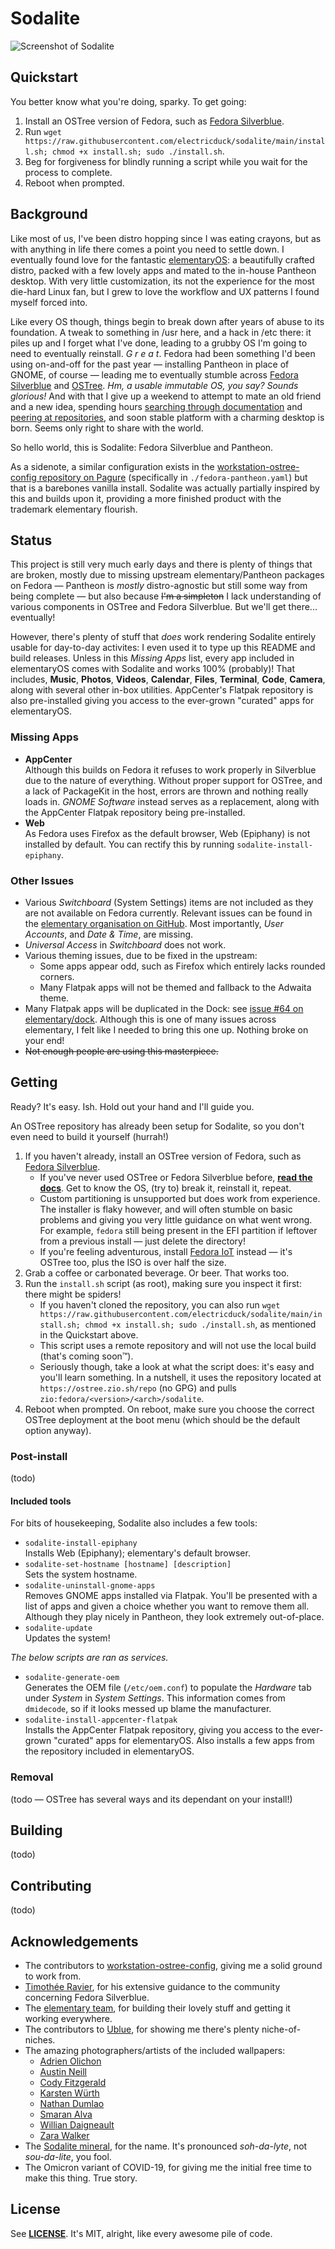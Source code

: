 # Sodalite

![Screenshot of Sodalite](https://git.zio.sh/ducky/sodalite-lfs/raw/branch/main/screenshots/screenshot.png)

## Quickstart

You better know what you're doing, sparky. To get going:

1) Install an OSTree version of Fedora, such as [Fedora Silverblue](https://silverblue.fedoraproject.org/).
2) Run `wget https://raw.githubusercontent.com/electricduck/sodalite/main/install.sh; chmod +x install.sh; sudo ./install.sh`.
3) Beg for forgiveness for blindly running a script while you wait for the process to complete.
4) Reboot when prompted.

## Background

Like most of us, I've been distro hopping since I was eating crayons, but as with anything in life there comes a point you need to settle down. I eventually found love for the fantastic [elementaryOS](https://elementary.io/): a beautifully crafted distro, packed with a few lovely apps and mated to the in-house Pantheon desktop. With very little customization, its not the experience for the most die-hard Linux fan, but I grew to love the workflow and UX patterns I found myself forced into.

Like every OS though, things begin to break down after years of abuse to its foundation. A tweak to something in /usr here, and a hack in /etc there: it piles up and I forget what I've done, leading to a grubby OS I'm going to need to eventually reinstall. _G r e a t_. Fedora had been something I'd been using on-and-off for the past year &mdash; installing Pantheon in place of GNOME, of course &mdash; leading me to eventually stumble across [Fedora Silverblue](https://silverblue.fedoraproject.org/) and [OSTree](https://ostreedev.github.io/ostree/). _Hm, a usable immutable OS, you say? Sounds glorious!_  And with that I give up a weekend to attempt to mate an old friend and a new idea, spending hours [searching through documentation](https://rpm-ostree.readthedocs.io/en/stable/manual/treefile/) and [peering at repositories](https://pagure.io/workstation-ostree-config), and soon stable platform with a charming desktop is born. Seems only right to share with the world.

So hello world, this is Sodalite: Fedora Silverblue and Pantheon.

As a sidenote, a similar configuration exists in the [workstation-ostree-config repository on Pagure](https://pagure.io/workstation-ostree-config) (specifically in `./fedora-pantheon.yaml`) but that is a barebones vanilla install. Sodalite was actually partially inspired by this and builds upon it, providing a more finished product with the trademark elementary flourish.

## Status

This project is still very much early days and there is plenty of things that are broken, mostly due to missing upstream elementary/Pantheon packages on Fedora &mdash; Pantheon is _mostly_ distro-agnostic but still some way from being complete &mdash; but also because ~~I'm a simpleton~~ I lack understanding of various components in OSTree and Fedora Silverblue. But we'll get there... eventually!

However, there's plenty of stuff that _does_ work rendering Sodalite entirely usable for day-to-day activites: I even used it to type up this README and build releases. Unless in this _Missing Apps_ list, every app included in elementaryOS comes with Sodalite and works 100% (probably)! That includes, **Music**, **Photos**, **Videos**, **Calendar**, **Files**, **Terminal**, **Code**, **Camera**, along with several other in-box utilities. AppCenter's Flatpak repository is also pre-installed giving you access to the ever-grown "curated" apps for elementaryOS.

### Missing Apps

* **AppCenter**<br />Although this builds on Fedora it refuses to work properly in Silverblue due to the nature of everything. Without proper support for OSTree, and a lack of PackageKit in the host, errors are thrown and nothing really loads in. _GNOME Software_ instead serves as a replacement, along with the AppCenter Flatpak repository being pre-installed.
* **Web**<br />As Fedora uses Firefox as the default browser, Web (Epiphany) is not installed by default. You can rectify this by running `sodalite-install-epiphany`.

### Other Issues

* Various _Switchboard_ (System Settings) items are not included as they are not available on Fedora currently. Relevant issues can be found in the [elementary organisation on GitHub](https://github.com/elementary?q=switchboard-plug-&type=all&language=&sort=). Most importantly, _User Accounts_, and _Date & Time_, are missing.
* _Universal Access_ in _Switchboard_ does not work.
* Various theming issues, due to be fixed in the upstream:
	* Some apps appear odd, such as Firefox which entirely lacks rounded corners.
	* Many Flatpak apps will not be themed and fallback to the Adwaita theme.
* Many Flatpak apps will be duplicated in the Dock: see [issue #64 on elementary/dock](https://github.com/elementary/dock/issues/64). Although this is one of many issues across elementary, I felt like I needed to bring this one up. Nothing broke on your end!
* ~~Not enough people are using this masterpiece.~~

## Getting

Ready? It's easy. Ish. Hold out your hand and I'll guide you.

An OSTree repository has already been setup for Sodalite, so you don't even need to build it yourself (hurrah!)

1) If you haven't already, install an OSTree version of Fedora, such as [Fedora Silverblue](https://silverblue.fedoraproject.org/download).
	* If you've never used OSTree or Fedora Silverblue before, **[read the docs](https://docs.fedoraproject.org/en-US/fedora-silverblue/)**. Get to know the OS, (try to) break it, reinstall it, repeat.
	* Custom partitioning is unsupported but does work from experience. The installer is flaky however, and will often stumble on basic problems and giving you very little guidance on what went wrong. For example, `fedora` still being present in the EFI partition if leftover from a previous install &mdash; just delete the directory!
	* If you're feeling adventurous, install [Fedora IoT](https://getfedora.org/iot/) instead &mdash; it's OSTree too, plus the ISO is over half the size.
2) Grab a coffee or carbonated beverage. Or beer. That works too.
3) Run the `install.sh` script (as root), making sure you inspect it first: there might be spiders!
	* If you haven't cloned the repository, you can also run `wget https://raw.githubusercontent.com/electricduck/sodalite/main/install.sh; chmod +x install.sh; sudo ./install.sh`, as mentioned in the Quickstart above.
	* This script uses a remote repository and will not use the local build (that's coming soon™).
	* Seriously though, take a look at what the script does: it's easy and you'll learn something. In a nutshell, it uses the repository located at `https://ostree.zio.sh/repo` (no GPG) and pulls `zio:fedora/<version>/<arch>/sodalite`.
4) Reboot when prompted. On reboot, make sure you choose the correct OSTree deployment at the boot menu (which should be the default option anyway).

### Post-install

(todo)

#### Included tools

For bits of housekeeping, Sodalite also includes a few tools:

* `sodalite-install-epiphany`<br />Installs Web (Epiphany); elementary's default browser.
* `sodalite-set-hostname [hostname] [description]`<br />Sets the system hostname.
* `sodalite-uninstall-gnome-apps`<br />Removes GNOME apps installed via Flatpak. You'll be presented with a list of apps and given a choice whether you want to remove them all. Although they play nicely in Pantheon, they look extremely out-of-place.
* `sodalite-update`<br />Updates the system!

_The below scripts are ran as services._

* `sodalite-generate-oem`<br />Generates the OEM file (`/etc/oem.conf`) to populate the _Hardware_ tab under _System_ in _System Settings_. This information comes from `dmidecode`, so if it looks messed up blame the manufacturer.
* `sodalite-install-appcenter-flatpak`<br />Installs the AppCenter Flatpak repository, giving you access to the ever-grown "curated" apps for elementaryOS. Also installs a few apps from the repository included in elementaryOS.

### Removal

(todo &mdash; OSTree has several ways and its dependant on your install!)

## Building

(todo)

## Contributing

(todo)

## Acknowledgements

* The contributors to [workstation-ostree-config](https://pagure.io/workstation-ostree-config), giving me a solid ground to work from.
* [Timothée Ravier](https://tim.siosm.fr), for his extensive guidance to the community concerning Fedora Silverblue.
* The [elementary team](https://elementary.io/team), for building their lovely stuff and getting it working everywhere.
* The contributors to [Ublue](https://github.com/castrojo/ublue), for showing me there's plenty niche-of-niches.
* The amazing photographers/artists of the included wallpapers:
	* [Adrien Olichon](https://unsplash.com/@adrienolichon)
	* [Austin Neill](https://unsplash.com/@arstyy)
	* [Cody Fitzgerald](https://unsplash.com/@cfitz)
	* [Karsten Würth](https://unsplash.com/@karsten_wuerth)
	* [Nathan Dumlao](https://unsplash.com/@nate_dumlao)
	* [Smaran Alva](https://unsplash.com/@smal)
	* [Willian Daigneault](https://unsplash.com/@williamdaigneault)
	* [Zara Walker](https://unsplash.com/@mojoblogs)
* The [Sodalite mineral](https://en.wikipedia.org/wiki/Sodalite), for the name. It's pronounced _soh-da-lyte_, not _sou-da-lite_, you fool.
* The Omicron variant of COVID-19, for giving me the initial free time to make this thing. True story.

## License

See **[LICENSE](LICENSE)**. It's MIT, alright, like every awesome pile of code.
